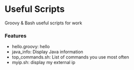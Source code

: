 Useful Scripts
=================================================
Groovy & Bash useful scripts for work

### Features

* hello.groovy: hello
* java_info: Display Java information
* top_commands.sh: List of commands you use most often
* myip.sh: display my external ip
